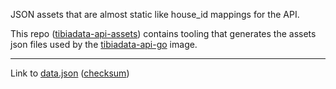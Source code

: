 JSON assets that are almost static like house_id mappings for the API.

This repo ([tibiadata-api-assets](https://github.com/TibiaData/tibiadata-api-assets)) contains tooling that generates the assets json files used by the [tibiadata-api-go](https://github.com/TibiaData/tibiadata-api-go) image.

---

Link to [data.json](https://assets.tibiadata.com/data.json) ([checksum](https://assets.tibiadata.com/checksum))